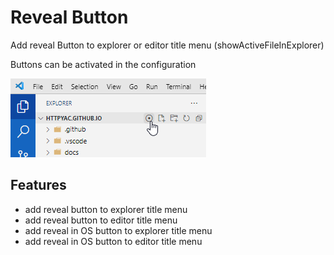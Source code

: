 # Reveal Button

Add reveal Button to explorer or editor title menu (showActiveFileInExplorer)

Buttons can be activated in the configuration

![](./examples/preview.png)

## Features
* add reveal button to explorer title menu
* add reveal button to editor title menu 
* add reveal in OS button to explorer title menu
* add reveal in OS button to editor title menu 


